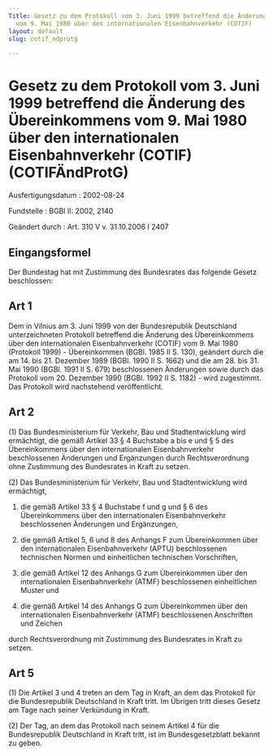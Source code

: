 ```yaml
---
Title: Gesetz zu dem Protokoll vom 3. Juni 1999 betreffend die Änderung des Übereinkommens
  vom 9. Mai 1980 über den internationalen Eisenbahnverkehr (COTIF)
layout: default
slug: cotif_ndprotg

---
```


# Gesetz zu dem Protokoll vom 3. Juni 1999 betreffend die Änderung des Übereinkommens vom 9. Mai 1980 über den internationalen Eisenbahnverkehr (COTIF) (COTIFÄndProtG)

Ausfertigungsdatum
:   2002-08-24

Fundstelle
:   BGBl II: 2002, 2140

Geändert durch
:   Art. 310 V v. 31.10.2006 I 2407


## Eingangsformel

Der Bundestag hat mit Zustimmung des Bundesrates das folgende Gesetz
beschlossen:


## Art 1

Dem in Vilnius am 3. Juni 1999 von der Bundesrepublik Deutschland
unterzeichneten Protokoll betreffend die Änderung des Übereinkommens
über den internationalen Eisenbahnverkehr (COTIF) vom 9. Mai 1980
(Protokoll 1999) - Übereinkommen (BGBl. 1985 II S. 130), geändert
durch die am 14. bis 21. Dezember 1989 (BGBl. 1990 II S. 1662) und die
am 28. bis 31. Mai 1990 (BGBl. 1991 II S. 679) beschlossenen
Änderungen sowie durch das Protokoll vom 20. Dezember 1990 (BGBl. 1992
II S. 1182) - wird zugestimmt. Das Protokoll wird nachstehend
veröffentlicht.


## Art 2

(1) Das Bundesministerium für Verkehr, Bau und Stadtentwicklung wird
ermächtigt, die gemäß Artikel 33 § 4 Buchstabe a bis e und § 5 des
Übereinkommens über den internationalen Eisenbahnverkehr beschlossenen
Änderungen und Ergänzungen durch Rechtsverordnung ohne Zustimmung des
Bundesrates in Kraft zu setzen.

(2) Das Bundesministerium für Verkehr, Bau und Stadtentwicklung wird
ermächtigt,

1.  die gemäß Artikel 33 § 4 Buchstabe f und g und § 6 des Übereinkommens
    über den internationalen Eisenbahnverkehr beschlossenen Änderungen und
    Ergänzungen,


2.  die gemäß Artikel 5, 6 und 8 des Anhangs F zum Übereinkommen über den
    internationalen Eisenbahnverkehr (APTU) beschlossenen technischen
    Normen und einheitlichen technischen Vorschriften,


3.  die gemäß Artikel 12 des Anhangs G zum Übereinkommen über den
    internationalen Eisenbahnverkehr (ATMF) beschlossenen einheitlichen
    Muster und


4.  die gemäß Artikel 14 des Anhangs G zum Übereinkommen über den
    internationalen Eisenbahnverkehr (ATMF) beschlossenen Anschriften und
    Zeichen



durch Rechtsverordnung mit Zustimmung des Bundesrates in Kraft zu
setzen.


## Art 5

(1) Die Artikel 3 und 4 treten an dem Tag in Kraft, an dem das
Protokoll für die Bundesrepublik Deutschland in Kraft tritt. Im
Übrigen tritt dieses Gesetz am Tage nach seiner Verkündung in Kraft.

(2) Der Tag, an dem das Protokoll nach seinem Artikel 4 für die
Bundesrepublik Deutschland in Kraft tritt, ist im Bundesgesetzblatt
bekannt zu geben.

